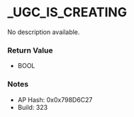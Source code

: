 # _UGC_IS_CREATING

No description available.

### Return Value
* BOOL

### Notes
* AP Hash: 0x0x798D6C27
* Build: 323

